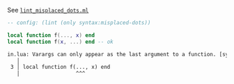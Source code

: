 See [`lint_misplaced_dots.ml`](../../src/lint/lint_misplaced_dots.ml)

```lua
-- config: (lint (only syntax:misplaced-dots))

local function f(..., x) end
local function f(x, ...) end -- ok
```

```txt
in.lua: Varargs can only appear as the last argument to a function. [syntax:misplaced-dots]
   │
 3 │ local function f(..., x) end
   │                  ^^^
```
